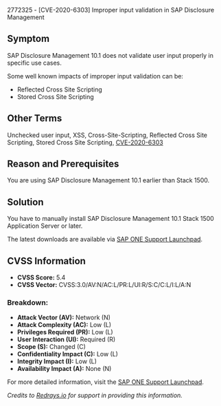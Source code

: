 2772325 - [CVE-2020-6303] Improper input validation in SAP Disclosure Management

## Symptom

SAP Disclosure Management 10.1 does not validate user input properly in specific use cases.

Some well known impacts of improper input validation can be:

- Reflected Cross Site Scripting
- Stored Cross Site Scripting

## Other Terms

Unchecked user input, XSS, Cross-Site-Scripting, Reflected Cross Site Scripting, Stored Cross Site Scripting, [CVE-2020-6303](https://cve.mitre.org/cgi-bin/cvename.cgi?name=CVE-2020-6303)

## Reason and Prerequisites

You are using SAP Disclosure Management 10.1 earlier than Stack 1500.

## Solution

You have to manually install SAP Disclosure Management 10.1 Stack 1500 Application Server or later.

The latest downloads are available via [SAP ONE Support Launchpad](https://launchpad.support.sap.com/#/softwarecenter/search/sap%2520disclosure%2520management).

## CVSS Information

- **CVSS Score:** 5.4
- **CVSS Vector:** CVSS:3.0/AV:N/AC:L/PR:L/UI:R/S:C/C:L/I:L/A:N

### Breakdown:
- **Attack Vector (AV):** Network (N)
- **Attack Complexity (AC):** Low (L)
- **Privileges Required (PR):** Low (L)
- **User Interaction (UI):** Required (R)
- **Scope (S):** Changed (C)
- **Confidentiality Impact (C):** Low (L)
- **Integrity Impact (I):** Low (L)
- **Availability Impact (A):** None (N)

For more detailed information, visit the [SAP ONE Support Launchpad](https://me.sap.com/notes/0002772325).

*Credits to [Redrays.io](https://redrays.io) for support in providing this information.*